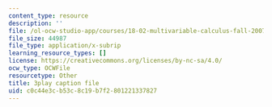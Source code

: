 ```yaml
---
content_type: resource
description: ''
file: /ol-ocw-studio-app/courses/18-02-multivariable-calculus-fall-2007/c0c44e3cb53c8c19b7f2801221337827_tYdoS0tkAHA.srt
file_size: 44987
file_type: application/x-subrip
learning_resource_types: []
license: https://creativecommons.org/licenses/by-nc-sa/4.0/
ocw_type: OCWFile
resourcetype: Other
title: 3play caption file
uid: c0c44e3c-b53c-8c19-b7f2-801221337827
---
```

